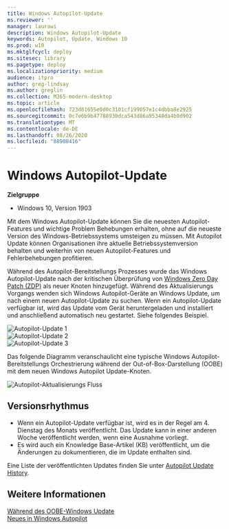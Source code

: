```yaml
---
title: Windows Autopilot-Update
ms.reviewer: ''
manager: laurawi
description: Windows Autopilot-Update
keywords: Autopilot, Update, Windows 10
ms.prod: w10
ms.mktglfcycl: deploy
ms.sitesec: library
ms.pagetype: deploy
ms.localizationpriority: medium
audience: itpro
author: greg-lindsay
ms.author: greglin
ms.collection: M365-modern-desktop
ms.topic: article
ms.openlocfilehash: 723d81655e0d0c3101cf199057e1c4dbba8e2925
ms.sourcegitcommit: 0c7e6b9b47788930dca543d86a95348da4b0d902
ms.translationtype: MT
ms.contentlocale: de-DE
ms.lasthandoff: 08/26/2020
ms.locfileid: "88908416"
---
```

# <a name="windows-autopilot-update"></a>Windows Autopilot-Update

**Zielgruppe**

-   Windows 10, Version 1903

Mit dem Windows Autopilot-Update können Sie die neuesten Autopilot-Features und wichtige Problem Behebungen erhalten, ohne auf die neueste Version des Windows-Betriebssystems umsteigen zu müssen. Mit Autopilot Update können Organisationen ihre aktuelle Betriebssystemversion behalten und weiterhin von neuen Autopilot-Features und Fehlerbehebungen profitieren.
 
Während des Autopilot-Bereitstellungs Prozesses wurde das Windows Autopilot-Update nach der kritischen Überprüfung von [Windows Zero Day Patch (ZDP)](/windows-hardware/customize/desktop/windows-updates-during-oobe) als neuer Knoten hinzugefügt. Während des Aktualisierungs Vorgangs wenden sich Windows Autopilot-Geräte an Windows Update, um nach einem neuen Autopilot-Update zu suchen.  Wenn ein Autopilot-Update verfügbar ist, wird das Update vom Gerät heruntergeladen und installiert und anschließend automatisch neu gestartet. Siehe folgendes Beispiel.

   ![Autopilot-Update 1](images/update1.png)<br>
   ![Autopilot-Update 2](images/update2.png)<br>
   ![Autopilot-Update 3](images/update3.png)

Das folgende Diagramm veranschaulicht eine typische Windows Autopilot-Bereitstellungs Orchestrierung während der Out-of-Box-Darstellung (OOBE) mit dem neuen Windows Autopilot Update-Knoten.

   ![Autopilot-Aktualisierungs Fluss](images/update-flow.png)

## <a name="release-cadence"></a>Versionsrhythmus

- Wenn ein Autopilot-Update verfügbar ist, wird es in der Regel am 4. Dienstag des Monats veröffentlicht. Das Update kann in einer anderen Woche veröffentlicht werden, wenn eine Ausnahme vorliegt.
- Es wird auch ein Knowledge Base-Artikel (KB) veröffentlicht, um die Änderungen zu dokumentieren, die im Update enthalten sind.

Eine Liste der veröffentlichten Updates finden Sie unter [Autopilot Update History](windows-autopilot-whats-new.md#windows-autopilot-update-history).

## <a name="see-also"></a>Weitere Informationen

[Während des OOBE-Windows Update](/windows-hardware/customize/desktop/windows-updates-during-oobe)<br>
[Neues in Windows Autopilot](windows-autopilot-whats-new.md)<br>